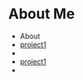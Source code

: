 About Me
================

<ul id="subMenue">
    <li><a class="selected" title= "About Me">About</a></li>
    <li><a href="/jncwinner/fluffy-barnacle/p1" title="This is project1">project1</a></li>
    <li><a href="/jncwinner/fluffy-barnacle/p2" title="This is project2"<project2</a></li>
    <li><a href="/jncwinner/fluffy-barnacle/p3" title="This is project3">project1</a></li>
    <li><a href="/jncwinner/fluffy-barnacle/p4" title="This is project4"<project2</a></li>
</ul>

